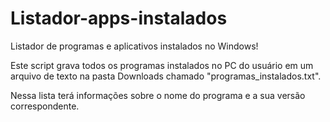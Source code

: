 # Listador-apps-instalados
Listador de programas e aplicativos instalados no Windows!

Este script grava todos os programas instalados no PC do usuário em um arquivo de texto na pasta Downloads chamado "programas_instalados.txt".
        
Nessa lista terá informações sobre o nome do programa e a sua versão correspondente.
